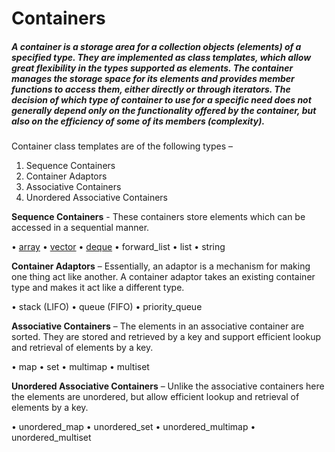 # Containers

##### A *container* is a storage area for a collection objects (elements) of a specified type. They are implemented as class templates, which allow great flexibility in the types supported as elements. The *container* manages the storage space for its elements and provides member functions to access them, either directly or through iterators. The decision of which type of *container* to use for a specific need does not generally depend only on the functionality offered by the *container*, but also on the efficiency of some of its members (complexity).


Container class templates are of the following types – 

  1. Sequence Containers 
  2. Container Adaptors
  3. Associative Containers
  4. Unordered Associative Containers


**Sequence Containers** - These containers store elements which can be accessed in a sequential manner.

  •	[array](https://github.com/tridibsamanta/CPP_STL/blob/master/Containers/array.cpp)
  •	[vector](https://github.com/tridibsamanta/CPP_STL/blob/master/Containers/vector.cpp)
  •	[deque](https://github.com/tridibsamanta/CPP_STL/blob/master/Containers/deque.cpp)
  •	forward_list
  •	list
  •	string


**Container Adaptors** – Essentially, an adaptor is a mechanism for making one thing act like another. A container adaptor takes an existing container type and makes it act like a different type.

  •	stack (LIFO)
  •	queue (FIFO)
  •	priority_queue


**Associative Containers** – The elements in an associative container are sorted. They are stored and retrieved by a key and support efficient lookup and retrieval of elements by a key. 

  •	map
  •	set
  •	multimap
  •	multiset


**Unordered Associative Containers** – Unlike the associative containers here the elements are unordered, but allow efficient lookup and retrieval of elements by a key. 

  •	unordered_map
  •	unordered_set
  •	unordered_multimap
  •	unordered_multiset














